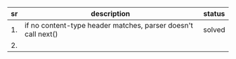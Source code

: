| sr | description | status |
| -- | ----------- | ------ |
| 1. | if no content-type header matches, parser doesn't call next() | solved
| 2. 